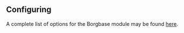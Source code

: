 ## Configuring

A complete list of options for the Borgbase module may be found [here](options.html#opt-services.borgbackup.jobs).
